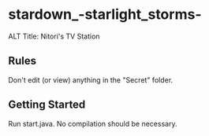 # stardown_-starlight_storms-
ALT Title: Nitori's TV Station


## Rules
Don't edit (or view) anything in the "Secret" folder.

## Getting Started
Run start.java. No compilation should be necessary.
